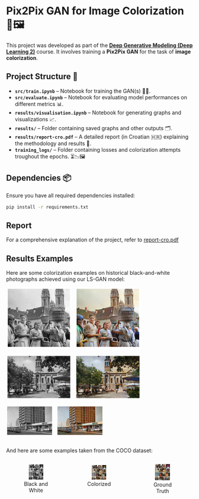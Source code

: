 # Pix2Pix GAN for Image Colorization 🎨🖼️

This project was developed as part of the **[Deep Generative Modeling (Deep Learning 2)](https://www.fer.unizg.hr/en/course/deelea2)** course. It involves training a **Pix2Pix GAN** for the task of **image colorization**.

## Project Structure 📂
- **`src/train.ipynb`** – Notebook for training the GAN(s) 🏋️‍♂️.
- **`src/evaluate.ipynb`** – Notebook for evaluating model performances on different metrics 📊.
- **`results/visualisation.ipynb`** – Notebook for generating graphs and visualizations 📈.
- **`results/`** – Folder containing saved graphs and other outputs 🗂️.
- **`results/report-cro.pdf`** – A detailed report (in Croatian 🇭🇷) explaining the methodology and results 📄.
- **`training_logs/`** – Folder containing losses and colorization attempts troughout the epochs. ⏳📉🖼️

## Dependencies 📦
Ensure you have all required dependencies installed:

```bash
pip install -r requirements.txt
```
## Report
For a comprehensive explanation of the project, refer to [report-cro.pdf](./results/report-cro.pdf)

## Results Examples
Here are some colorization examples on historical black-and-white photographs achieved using our LS-GAN model:
<div style="display: flex; gap: 10px;">
  <img src="results/example_results/kumice.png" width="35%" />
  <img src="results/example_results/kumice_c.png" width="35%" />
</div>
<br>


<div style="display: flex; gap: 10px;">
  <img src="results/example_results/stari_zg.png" width="35%" />
  <img src="results/example_results/stari_zg_c.png" width="35%" />
</div>

<br>

<div style="display: flex; gap: 10px;">
  <img src="results/example_results/nama.png" width="25%" />
  <img src="results/example_results/nama_c.png" width="25%" />
</div>

<br>

And here are some examples taken from the COCO dataset:
<div style="display: flex; gap: 10px; justify-content: center;">
   <figure style="text-align: center;">
    <img src="results/example_results/bw.png" width="50%" />
    <figcaption>Black and White</figcaption>
  </figure>
   <figure style="text-align: center;">
    <img src="results/example_results/lsgan.png" width="50%" />
    <figcaption>Colorized</figcaption>
  </figure>
   <figure style="text-align: center;">
    <img src="results/example_results/gt.png" width="50%" />
    <figcaption>Ground Truth</figcaption>
  </figure>
</div>